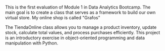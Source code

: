 
This is the first evaluation of Module 1 in Data Analytics Bootcamp. 
The main goal is to create a class that serves as a framework to build our own virtual store.
My online shop is called "Grafos"

The TiendaOnline class allows you to manage a product inventory, update stock, calculate total values, and process purchases efficiently. This project is an introductory exercise in object-oriented programming and data manipulation with Python.
